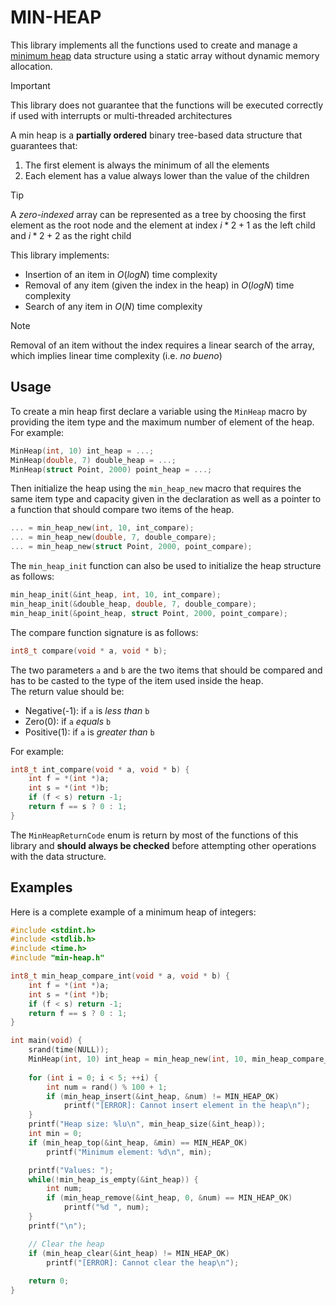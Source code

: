 # MIN-HEAP

This library implements all the functions used to create and manage a [minimum heap](https://it.wikipedia.org/wiki/Heap_(struttura_dati))
data structure using a static array without dynamic memory allocation.

> [!IMPORTANT]
> This library does not guarantee that the functions will be executed correctly
> if used with interrupts or multi-threaded architectures

A min heap is a **partially ordered** binary tree-based data structure that guarantees that:
1. The first element is always the minimum of all the elements
2. Each element has a value always lower than the value of the children

> [!TIP]
> A *zero-indexed* array can be represented as a tree by choosing the first element as the root node
> and the element at index $i * 2 + 1$ as the left child and $i * 2 + 2$ as the right child

This library implements:
- Insertion of an item in $O(log N)$ time complexity
- Removal of any item (given the index in the heap) in $O(log N)$ time complexity
- Search of any item in $O(N)$ time complexity

> [!NOTE]
> Removal of an item without the index requires a linear search of the array,
> which implies linear time complexity (i.e. *no bueno*)


## Usage

To create a min heap first declare a variable using the `MinHeap` macro
by providing the item type and the maximum number of element of the heap. \
For example:
```c
MinHeap(int, 10) int_heap = ...;
MinHeap(double, 7) double_heap = ...;
MinHeap(struct Point, 2000) point_heap = ...;
```

Then initialize the heap using the `min_heap_new` macro that requires the same item type
and capacity given in the declaration as well as a pointer to a function that should compare
two items of the heap.
```c
... = min_heap_new(int, 10, int_compare);
... = min_heap_new(double, 7, double_compare);
... = min_heap_new(struct Point, 2000, point_compare);
```

The `min_heap_init` function can also be used to initialize the heap structure as follows:
```c
min_heap_init(&int_heap, int, 10, int_compare);
min_heap_init(&double_heap, double, 7, double_compare);
min_heap_init(&point_heap, struct Point, 2000, point_compare);
```

The compare function signature is as follows:
```c
int8_t compare(void * a, void * b);
```

The two parameters `a` and `b` are the two items that should be compared and has to
be casted to the type of the item used inside the heap. \
The return value should be:
- Negative(-1): if `a` is *less than* `b`
- Zero(0): if `a` *equals* `b`
- Positive(1): if `a` is *greater than* `b`

For example:
```c
int8_t int_compare(void * a, void * b) {
    int f = *(int *)a;
    int s = *(int *)b;
    if (f < s) return -1;
    return f == s ? 0 : 1;
}
```

The `MinHeapReturnCode` enum is return by most of the functions of this library
and **should always be checked** before attempting other operations with the data structure.

## Examples

Here is a complete example of a minimum heap of integers:
```c
#include <stdint.h>
#include <stdlib.h>
#include <time.h>
#include "min-heap.h"

int8_t min_heap_compare_int(void * a, void * b) {
    int f = *(int *)a;
    int s = *(int *)b;
    if (f < s) return -1;
    return f == s ? 0 : 1;
}

int main(void) {
    srand(time(NULL));
    MinHeap(int, 10) int_heap = min_heap_new(int, 10, min_heap_compare_int);
    
    for (int i = 0; i < 5; ++i) {
        int num = rand() % 100 + 1;
        if (min_heap_insert(&int_heap, &num) != MIN_HEAP_OK)
            printf("[ERROR]: Cannot insert element in the heap\n");
    }
    printf("Heap size: %lu\n", min_heap_size(&int_heap));
    int min = 0;
    if (min_heap_top(&int_heap, &min) == MIN_HEAP_OK)
        printf("Minimum element: %d\n", min);

    printf("Values: ");
    while(!min_heap_is_empty(&int_heap)) {
        int num;
        if (min_heap_remove(&int_heap, 0, &num) == MIN_HEAP_OK)
            printf("%d ", num);
    }
    printf("\n");

    // Clear the heap
    if (min_heap_clear(&int_heap) != MIN_HEAP_OK)
        printf("[ERROR]: Cannot clear the heap\n");
    
    return 0;
}
```


